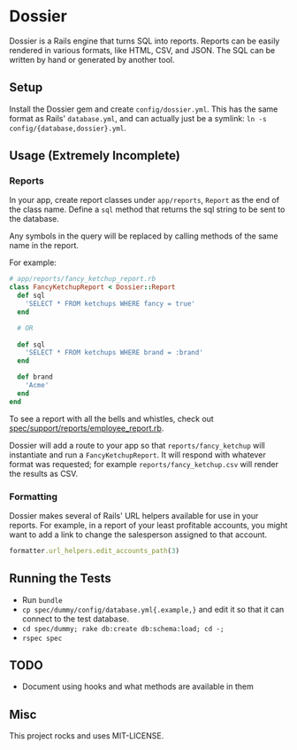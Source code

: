 # Dossier

Dossier is a Rails engine that turns SQL into reports. Reports can be easily rendered in various formats, like HTML, CSV, and JSON. The SQL can be written by hand or generated by another tool.

## Setup

Install the Dossier gem and create `config/dossier.yml`. This has the same format as Rails' `database.yml`, and can actually just be a symlink: `ln -s config/{database,dossier}.yml`.

## Usage (Extremely Incomplete)

### Reports

In your app, create report classes under `app/reports`, `Report` as the end of the class name. Define a `sql` method that returns the sql string to be sent to the database. 

Any symbols in the query will be replaced by calling methods of the same name in the report.

For example:

```ruby
# app/reports/fancy_ketchup_report.rb
class FancyKetchupReport < Dossier::Report
  def sql 
    'SELECT * FROM ketchups WHERE fancy = true'
  end

  # OR
  
  def sql
    'SELECT * FROM ketchups WHERE brand = :brand'
  end

  def brand
    'Acme'
  end
end
```

To see a report with all the bells and whistles, check out [spec/support/reports/employee_report.rb](spec/support/reports/employee_report.rb).

Dossier will add a route to your app so that `reports/fancy_ketchup` will instantiate and run a `FancyKetchupReport`. It will respond with whatever format was requested; for example `reports/fancy_ketchup.csv` will render the results as CSV.

### Formatting

Dossier makes several of Rails' URL helpers available for use in your reports. For example, in a report of your least profitable accounts, you might want to add a link to change the salesperson assigned to that account.

```ruby
formatter.url_helpers.edit_accounts_path(3)
```

## Running the Tests

- Run `bundle`
- `cp spec/dummy/config/database.yml{.example,}` and edit it so that it can connect to the test database.
- `cd spec/dummy; rake db:create db:schema:load; cd -;` 
- `rspec spec`

## TODO

- Document using hooks and what methods are available in them

## Misc

This project rocks and uses MIT-LICENSE.
